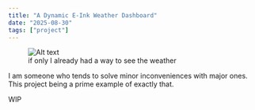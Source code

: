 ```yaml
---
title: "A Dynamic E-Ink Weather Dashboard"
date: "2025-08-30"
tags: ["project"]
---
```


<figure class="full-image">
  <Image src="images/weather/cover.png" alt="Alt text"/>
  <figcaption>if only I already had a way to see the weather</figcaption>
</figure>

<span class="first">I</span> am someone who tends to solve minor inconveniences with major ones. This project being a prime example of exactly that. 

WIP
